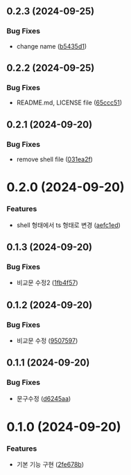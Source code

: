 

## 0.2.3 (2024-09-25)


### Bug Fixes

* change name ([b5435d1](https://github.com/GennYoon/wait-for-vercel/commit/b5435d1227baf60fee3652beb4e70822cc6698a7))

## 0.2.2 (2024-09-25)


### Bug Fixes

* README.md, LICENSE file ([65ccc51](https://github.com/GennYoon/wait-for-vercel/commit/65ccc5152f60161fbbcaf0afe7767c40029f9d47))

## 0.2.1 (2024-09-20)


### Bug Fixes

* remove shell file ([031ea2f](https://github.com/GennYoon/wait-for-vercel/commit/031ea2f605882c145bd308a177746afc6b2030ec))

# 0.2.0 (2024-09-20)


### Features

* shell 형태에서 ts 형태로 변경 ([aefc1ed](https://github.com/GennYoon/wait-for-vercel/commit/aefc1ed16272063df9a1e131b32d197d9053b56c))

## 0.1.3 (2024-09-20)


### Bug Fixes

* 비교문 수정2 ([1fb4f57](https://github.com/GennYoon/wait-for-vercel/commit/1fb4f57af9eb65bf72041f7de447857d91c4ac65))

## 0.1.2 (2024-09-20)


### Bug Fixes

* 비교문 수정 ([9507597](https://github.com/GennYoon/wait-for-vercel/commit/9507597508b43aa2c8f3afa37ca073c4b079ae35))

## 0.1.1 (2024-09-20)


### Bug Fixes

* 문구수정 ([d6245aa](https://github.com/GennYoon/wait-for-vercel/commit/d6245aae9647c0070ffffdb82bf6a51f57a3522c))

# 0.1.0 (2024-09-20)


### Features

* 기본 기능 구현 ([2fe678b](https://github.com/GennYoon/wait-for-vercel/commit/2fe678bb410761b90a29e84c841fdeb37f881312))
